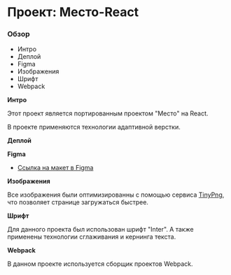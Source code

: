 # Проект: Место-React

### Обзор

* Интро
* Деплой
* Figma
* Изображения
* Шрифт
* Webpack

**Интро**

Этот проект является портированным проектом "Место" на React.


В проекте применяются технологии адаптивной верстки.

**Деплой**

**Figma**

* [Ссылка на макет в Figma](https://www.figma.com/file/2cn9N9jSkmxD84oJik7xL7/JavaScript.-Sprint-4?node-id=0%3A1)

**Изображения**

Все изображения были оптимизированны с помощью сервиса [TinyPng](https://tinypng.com/), что позволяет странице загружаться быстрее.

**Шрифт**

Для данного проекта был использован шрифт "Inter". А также применены технологии сглаживания и кернинга текста.

**Webpack**

В данном проекте используется сборщик проектов Webpack.